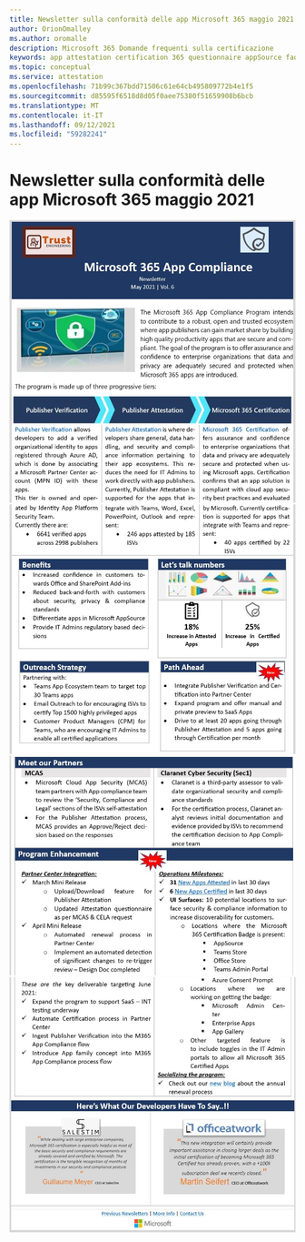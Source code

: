 ```yaml
---
title: Newsletter sulla conformità delle app Microsoft 365 maggio 2021
author: OrionOmalley
ms.author: oromalle
description: Microsoft 365 Domande frequenti sulla certificazione
keywords: app attestation certification 365 questionnaire appSource faq newsletter
ms.topic: conceptual
ms.service: attestation
ms.openlocfilehash: 71b99c367bdd71506c61e64cb495809772b4e1f5
ms.sourcegitcommit: d85595f6518d8d05f0aee75380f51659908b6bcb
ms.translationtype: MT
ms.contentlocale: it-IT
ms.lasthandoff: 09/12/2021
ms.locfileid: "59282241"
---
```

# <a name="may-2021-microsoft-365-app-compliance-newsletter"></a>Newsletter sulla conformità delle app Microsoft 365 maggio 2021

![Picture1 ](../media/May2021Newsletter1.JPG)
 ![ Picture1 ](../media/May2021Newsletter2.JPG)
 ![ Picture1 ](../media/May2021Newsletter3.JPG)
 ![ Picture1](../media/May2021Newsletter4.JPG)
